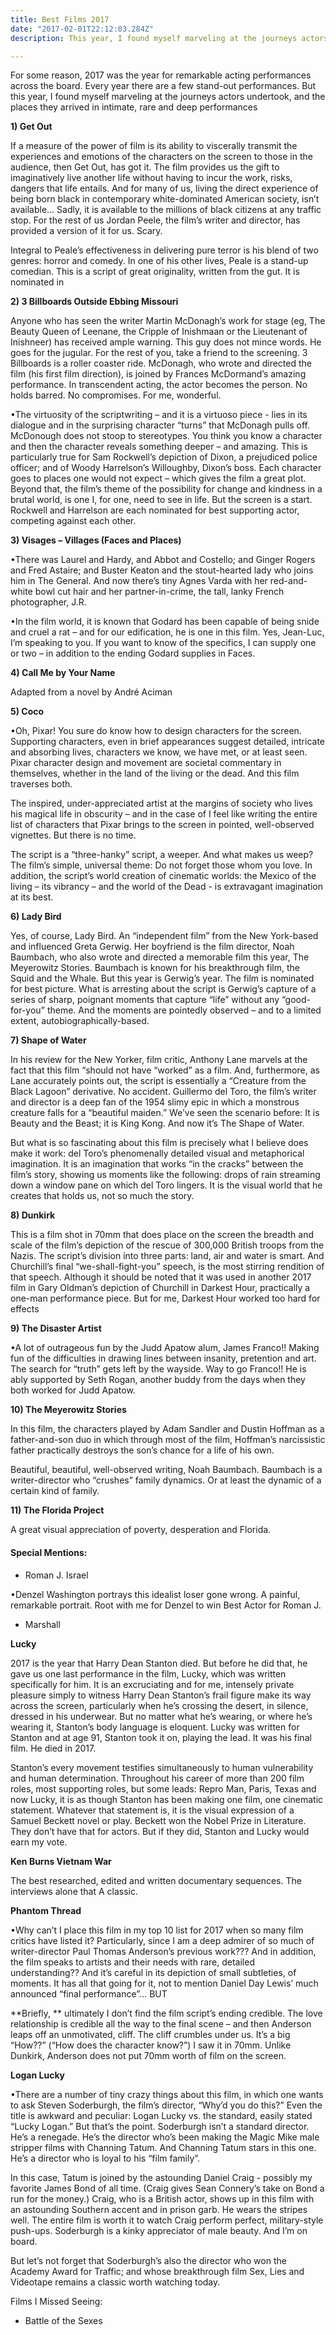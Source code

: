 ```yaml
---
title: Best Films 2017
date: "2017-02-01T22:12:03.284Z"
description: This year, I found myself marveling at the journeys actors undertook, and the places they arrived in intimate, rare and deep performances 

---
```


For some reason, 2017 was the year for remarkable acting performances across the board.   Every year there are a few stand-out performances.  But this year, I found myself marveling at the journeys actors undertook, and the places they arrived in intimate, rare and deep performances 


**1) Get Out**

If a measure of the power of film is its ability to viscerally transmit the experiences and emotions of the characters on the screen to those in the audience, then Get Out, has got it. The film provides us the gift to imaginatively live another life without having to incur the work, risks, dangers that life entails.   And for many of us, living the direct experience of being born black in contemporary white-dominated American society, isn’t available…   Sadly, it is available to the millions of black citizens at any traffic stop.   For the rest of us Jordan Peele, the film’s writer and director, has provided a version of it for us.  Scary.   

Integral to Peale’s effectiveness in delivering pure terror is his blend of two genres: horror and comedy.  In one of his other lives, Peale is a stand-up comedian.  This is a script of great originality, written from the gut.    It is nominated in 

**2) 3 Billboards Outside Ebbing Missouri**

Anyone who has seen the writer Martin McDonagh’s work for stage (eg, The Beauty Queen of Leenane, the Cripple of Inishmaan or the Lieutenant of Inishneer) has received ample warning.  This guy does not mince words.   He goes for the jugular.  For the rest of you, take a friend to the screening.  3 Billboards is a roller coaster ride.   McDonagh, who wrote and directed the film (his first film direction), is joined by Frances McDormand’s amazing performance.  In transcendent acting, the actor becomes the person.  No holds barred.  No compromises.  For me, wonderful.

•The virtuosity of the scriptwriting – and it is a virtuoso piece - lies in its dialogue and in the surprising character “turns” that McDonagh pulls off.  McDonough does not stoop to stereotypes.  You think you know a character and then the character reveals something deeper – and amazing.   This is particularly true for Sam Rockwell’s depiction of Dixon, a prejudiced police officer; and of Woody Harrelson’s Willoughby, Dixon’s boss.  Each character goes to places one would not expect – which gives the film a great plot.   Beyond that, the film’s theme of the possibility for change and kindness in a brutal world, is one I, for one, need to see in life.  But the screen is a start.  Rockwell and Harrelson are each nominated for best supporting actor, competing against each other.    


**3) Visages – Villages (Faces and Places)**

•There was Laurel and Hardy, and Abbot and Costello; and Ginger Rogers and Fred Astaire; and Buster Keaton and the stout-hearted lady who joins him in The General.  And now there’s tiny Agnes Varda with her red-and-white bowl cut hair and her partner-in-crime, the tall, lanky French photographer, J.R.   

•In the film world, it is known that Godard has been capable of being snide and cruel a rat – and for our edification, he is one in this film.   Yes, Jean-Luc, I’m speaking to you.   If you want to know of the specifics, I can supply one or two – in addition to the ending Godard supplies in Faces.  

**4) Call Me by Your Name**

Adapted from a novel by André Aciman

**5) Coco**

•Oh, Pixar!  You sure do know how to design characters for the screen.   Supporting characters, even in brief appearances suggest detailed, intricate and absorbing lives, characters we know, we have met, or at least seen.   Pixar character design and movement are societal commentary in themselves, whether in the land of the living or the dead.   And this film traverses both.   

The inspired, under-appreciated artist at the margins of society who lives his magical life in obscurity – and in the case of   I feel like writing the entire list of characters that Pixar brings to the screen in pointed, well-observed vignettes.    But there is no time.

The script is a “three-hanky” script, a weeper.   And what makes us weep?  The film’s simple, universal theme: Do not forget those whom you love.  In addition, the script’s world creation of  cinematic worlds: the Mexico of the living – its vibrancy – and the world of the Dead - is extravagant imagination at its best.   

**6) Lady Bird**

Yes, of course, Lady Bird.  An “independent film” from the New York-based and influenced Greta Gerwig.  Her boyfriend is the film director, Noah Baumbach, who also wrote and directed a memorable film this year, The Meyerowitz Stories.   Baumbach is known for his breakthrough film, the Squid and the Whale.   But this year is Gerwig’s year.   The film is nominated for best picture.   What is arresting about the script is Gerwig’s capture of a series of sharp, poignant moments that capture “life” without any “good-for-you” theme.    And the moments are pointedly observed – and to a limited extent, autobiographically-based.

**7) Shape of Water**

In his review for the New Yorker, film critic, Anthony Lane marvels at the fact that this film “should not have “worked” as a film.   And, furthermore, as Lane accurately points out, the script is essentially a “Creature from the Black Lagoon” derivative.   No accident.  Guillermo del Toro, the film’s writer and director is a deep fan of the 1954 slimy epic in which a monstrous creature falls for a “beautiful maiden.”   We’ve seen the scenario before:  It is Beauty and the Beast; it is King Kong.  And now it’s The Shape of Water.   

But what is so fascinating about this film is precisely what I believe does make it work: del Toro’s phenomenally detailed visual and metaphorical imagination.  It is an imagination that works “in the cracks” between the film’s story, showing us moments like the following: drops of rain streaming down a window pane on which del Toro lingers.   It is the visual world that he creates that holds us, not so much the story.     

**8) Dunkirk**

This is a film shot in 70mm that does place on the screen the breadth and scale of the film’s depiction of the rescue of 300,000 British troops from the Nazis.   The script’s division into three parts: land, air and water is smart.   And Churchill’s final “we-shall-fight-you” speech, is the most stirring rendition of that speech.   Although it should be noted that it was used in another 2017 film in Gary Oldman’s depiction of Churchill in Darkest Hour, practically a one-man performance piece.   But for me, Darkest Hour worked too hard for effects 

**9) The Disaster Artist**

•A lot of outrageous fun by the Judd Apatow alum, James Franco!!   Making fun of the difficulties in drawing lines between insanity, pretention and art.   The search for “truth” gets left by the wayside.  Way to go Franco!!   He is ably supported by Seth Rogan, another buddy from the days when they both worked for Judd Apatow.    

**10) The Meyerowitz Stories**

In this film, the characters played by Adam Sandler and Dustin Hoffman as a father-and-son duo in which through most of the film, Hoffman’s narcissistic father practically destroys the son’s chance for a life of his own.   

Beautiful, beautiful, well-observed writing, Noah Baumbach.   Baumbach is a writer-director who “crushes” family dynamics.   Or at least the dynamic of a certain kind of family.  

**11) The Florida Project**

A great visual appreciation of poverty, desperation and Florida.    



#### Special Mentions:

- Roman J. Israel

•Denzel Washington portrays this idealist loser gone wrong.   A painful, remarkable portrait. Root with me for Denzel to win Best Actor for Roman J.  

- Marshall 

**Lucky**

2017 is the year that Harry Dean Stanton died.  But before he did that, he gave us one last performance in the film, Lucky, which was written specifically for him.   It is an excruciating and for me, intensely private pleasure simply to witness Harry Dean Stanton’s frail figure make its way across the screen, particularly when he’s crossing the desert, in silence, dressed in his underwear.   But no matter what he’s wearing, or where he’s wearing it, Stanton’s body language is eloquent.   Lucky was written for Stanton and at age 91, Stanton took it on, playing the lead.  It was his final film.   He died in 2017.   

Stanton’s every movement testifies simultaneously to human vulnerability and human determination.   Throughout his career of more than 200 film roles, most supporting roles, but some leads: Repro Man, Paris, Texas and now Lucky, it is as though Stanton has been making one film, one cinematic statement.   Whatever that statement is, it is the visual expression of a Samuel Beckett novel or play.    Beckett won the Nobel Prize in Literature.   They don’t have that for actors.   But if they did, Stanton and Lucky would earn my vote.    

**Ken Burns Vietnam War**

The best researched, edited and written documentary sequences.   The interviews alone that A classic.

**Phantom Thread**

•Why can’t I place this film in my top 10 list for 2017 when so many film critics have listed it?   Particularly, since I am a deep admirer of so much of writer-director Paul Thomas Anderson’s previous work???   And in addition, the film speaks to artists and their needs with rare, detailed understanding??  And it’s careful in its depiction of small subtleties, of moments.  It has all that going for it, not to mention Daniel Day Lewis’ much announced “final performance”…    BUT 

**Briefly, **
ultimately I don’t find the film script’s ending credible.   The love relationship is credible all the way to the final scene – and then Anderson leaps off an unmotivated, cliff.   The cliff crumbles under us.   It’s a big “How??” (“How does the character know?”) 
I saw it in 70mm.   Unlike Dunkirk, Anderson does not put 70mm worth of film on the screen.



**Logan Lucky**

•There are a number of tiny crazy things about this film, in which one wants to ask Steven Soderburgh, the film’s director, “Why’d you do this?”  Even the title is awkward and peculiar: Logan Lucky vs. the standard, easily stated “Lucky Logan.”  But that’s the point.  Soderburgh isn’t a standard director.  He’s a renegade.   He’s the director who’s been making the Magic Mike male stripper films with Channing Tatum.    And Channing Tatum stars in this one.   He’s a director who is loyal to his “film family”.    

In this case, Tatum is joined by the astounding Daniel Craig - possibly my favorite James Bond of all time.  (Craig gives Sean Connery’s take on Bond a run for the money.)   Craig, who is a British actor, shows up in this film with an astounding Southern accent and in prison garb.  He wears the stripes well.   The entire film is worth it to watch Craig perform perfect, military-style push-ups.  Soderburgh is a kinky appreciator of male beauty.   And I’m on board.  

But let’s not forget that Soderburgh’s also the director who won the Academy Award for Traffic; and whose breakthrough film Sex, Lies and Videotape remains a classic worth watching today.    

Films I Missed Seeing:

- Battle of the Sexes




